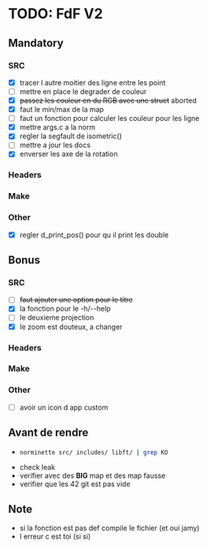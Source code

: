 # TODO: FdF V2

## Mandatory

### SRC
 - [X] tracer l autre moitier des ligne entre les point
 - [ ] mettre en place le degrader de couleur
  - [X] ~~passez les couleur en du RGB avec une struct~~ aborted
  - [X] faut le min/max de la map
  - [ ] faut un fonction pour calculer les couleur pour les ligne
 - [X] mettre args.c a la norm
 - [X] regler la segfault de isometric()
 - [ ] mettre a jour les docs 
 - [X] enverser les axe de la rotation

### Headers

### Make

### Other
 - [X] regler d_print_pos() pour qu il print les double

## Bonus

### SRC
 - [ ] ~~faut ajouter une option pour le titre~~
 - [X] la fonction pour le -h/--help
 - [ ] le deuxieme projection
 - [X] le zoom est douteux, a changer

### Headers

### Make

### Other
 - [ ] avoir un icon d app custom


## Avant de rendre
- ```bash
  norminette src/ includes/ libft/ | grep KO
 - check leak
 - verifier avec des **BIG** map et des map fausse
 - verifier que les 42 git est pas vide

## Note
 - si la fonction est pas def compile le fichier (et oui jamy)
 - l erreur c est toi (si si)